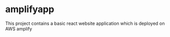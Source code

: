 # amplifyapp
This project contains a basic react website application which is deployed on AWS amplify
